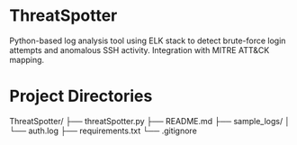 # ThreatSpotter
Python-based log analysis tool using ELK stack to detect brute-force login attempts and anomalous SSH activity. Integration with MITRE ATT&amp;CK mapping.


# Project Directories

ThreatSpotter/
├── threatSpotter.py
├── README.md
├── sample_logs/
│   └── auth.log
├── requirements.txt
└── .gitignore
